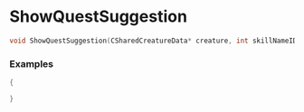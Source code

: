 # ShowQuestSuggestion

```cpp - C++
void ShowQuestSuggestion(CSharedCreatureData* creature, int skillNameID, int questID, int questMessage);
```

### Examples
```cpp - C++
{

}
```
